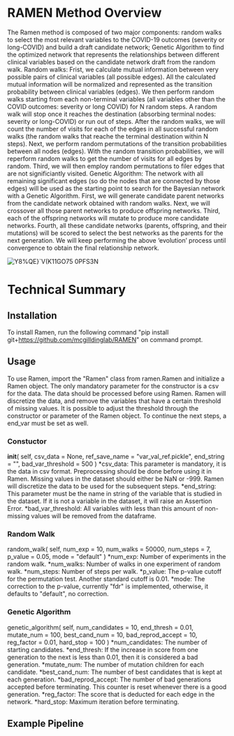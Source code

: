 # RAMEN Method Overview
The Ramen method is composed of two major components: random walks to select the most relevant variables to the COVID-19 outcomes (severity or long-COVID) 
and build a draft candidate network; Genetic Algorithm to find the optimized network that represents the relationships between different clinical 
variables based on the candidate network draft from the random walk. 
Random walks: Frist, we calculate mutual information between very possible pairs of clinical variables (all possible edges). All the calculated mutual 
information will be normalized and represented as the transition probability between clinical variables (edges). We then perform random walks starting 
from each non-terminal variables (all variables other than the COVID outcomes: severity or long COVID) for N random steps. A random walk will stop once 
it reaches the destination (absorbing terminal nodes: severity or long-COVID) or run out of steps. After the random walks, we will count the number of 
visits for each of the edges in all successful random walks (the random walks that reache the terminal destination within N steps). Next, we perform 
random permutations of the transition probabilities between all nodes (edges). With the random transition probabilities, we will reperform random walks 
to get the number of visits for all edges by random.  Third, we will then employ random permutations to filer edges that are not significiantly visited. 
Genetic Algorithm: The network with all remaining significant edges (so do the nodes that are connected by those edges) will be used as the starting point 
to search for the Bayesian network with a Genetic Algorithm. First, we will generate candidate parent networks from the candidate network obtained with 
random walks. Next, we will crossover all those parent networks to produce offspring networks. Third, each of the offspring networks will mutate to 
produce more candidate networks. Fourth, all these candidate networks (parents, offspring, and their mutations) will be scored to select the best networks 
as the parents for the next generation. We will keep performing the above ‘evolution’ process until convergence to obtain the final relationship network.

![Y8%QE}`V(K11GO75 0PFS3N](https://user-images.githubusercontent.com/62433629/213577208-9bfea64a-84a3-4724-91ff-da09dc2aa5a9.png)

# Technical Summary

## Installation
To install Ramen, run the following command "pip install git+https://github.com/mcgilldinglab/RAMEN" on command prompt. 

## Usage
To use Ramen, import the "Ramen" class from ramen.Ramen and initialize a Ramen object. The only mandatory parameter for the constructor is a csv for the data. The data should be processed before using Ramen. Ramen will discretize the data, and remove the variables that have a certain threshold of missing values. It is possible to adjust the threshold through the constructor or parameter of the Ramen object. To continue the next steps, a end_var must be set as well.

### Constuctor
__init__( self, csv_data = None, ref_save_name = "var_val_ref.pickle", end_string = "", bad_var_threshold = 500 )
*csv_data: This parameter is mandatory, it is the data in csv format. Preprocessing should be done before using it in Ramen. Missing values in the dataset should either be NaN or -999. Ramen will discretize the data to be used for the subsequent steps.
*end_string: This parameter must be the name in string of the variable that is studied in the dataset. If it is not a variable in the dataset, it will raise an Assertion Error.
*bad_var_threshold: All variables with less than this amount of non-missing values will be removed from the dataframe.

### Random Walk
random_walk( self, num_exp = 10, num_walks = 50000, num_steps = 7, p_value = 0.05, mode = "default" )
*num_exp: Number of experiments in the random walk.
*num_walks: Number of walks in one experiment of random walk.
*num_steps: Number of steps per walk.
*p_value: The p-value cutoff for the permutation test. Another standard cutoff is 0.01.
*mode: The correction to the p-value, currently "fdr" is implemented, otherwise, it defaults to "default", no correction.

### Genetic Algorithm
genetic_algorithm( self, num_candidates = 10, end_thresh = 0.01, mutate_num = 100, best_cand_num = 10, bad_reprod_accept = 10, reg_factor = 0.01, hard_stop = 100 )
*num_candidates: The number of starting candidates.
*end_thresh: If the increase in score from one generation to the next is less than 0.01, then it is considered a bad generation.
*mutate_num: The number of mutation children for each candidate.
*best_cand_num: The number of best candidates that is kept at each generation.
*bad_reprod_accept: The number of bad generations accepted before terminating. This counter is reset whenever there is a good generation.
*reg_factor: The score that is deducted for each edge in the network.
*hard_stop: Maximum iteration before terminating.

## Example Pipeline

